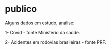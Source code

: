 # publico
Alguns dados em estudo, análise:

1- Covid - fonte Ministério da saúde.

2- Acidentes em rodovias brasileiras - fonte PRF.


